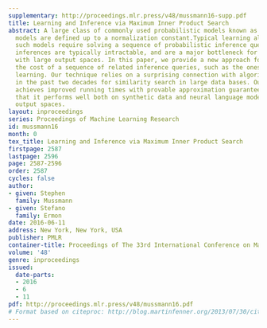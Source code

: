 ```yaml
---
supplementary: http://proceedings.mlr.press/v48/mussmann16-supp.pdf
title: Learning and Inference via Maximum Inner Product Search
abstract: A large class of commonly used probabilistic models known as log-linear
  models are defined up to a normalization constant.Typical learning algorithms for
  such models require solving a sequence of probabilistic inference queries. These
  inferences are typically intractable, and are a major bottleneck for learning models
  with large output spaces. In this paper, we provide a new approach for amortizing
  the cost of a sequence of related inference queries, such as the ones arising during
  learning. Our technique relies on a surprising connection with algorithms developed
  in the past two decades for similarity search in large data bases. Our approach
  achieves improved running times with provable approximation guarantees. We show
  that it performs well both on synthetic data and neural language models with large
  output spaces.
layout: inproceedings
series: Proceedings of Machine Learning Research
id: mussmann16
month: 0
tex_title: Learning and Inference via Maximum Inner Product Search
firstpage: 2587
lastpage: 2596
page: 2587-2596
order: 2587
cycles: false
author:
- given: Stephen
  family: Mussmann
- given: Stefano
  family: Ermon
date: 2016-06-11
address: New York, New York, USA
publisher: PMLR
container-title: Proceedings of The 33rd International Conference on Machine Learning
volume: '48'
genre: inproceedings
issued:
  date-parts:
  - 2016
  - 6
  - 11
pdf: http://proceedings.mlr.press/v48/mussmann16.pdf
# Format based on citeproc: http://blog.martinfenner.org/2013/07/30/citeproc-yaml-for-bibliographies/
---
```

